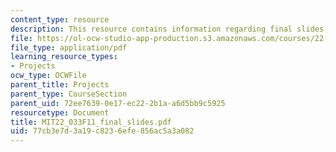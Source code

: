 ```yaml
---
content_type: resource
description: This resource contains information regarding final slides.
file: https://ol-ocw-studio-app-production.s3.amazonaws.com/courses/22-033-nuclear-systems-design-project-fall-2011/77cb3e7d3a19c8236efe856ac5a3a082_MIT22_033F11_final_slides.pdf
file_type: application/pdf
learning_resource_types:
- Projects
ocw_type: OCWFile
parent_title: Projects
parent_type: CourseSection
parent_uid: 72ee7639-0e17-ec22-2b1a-a6d5bb9c5925
resourcetype: Document
title: MIT22_033F11_final_slides.pdf
uid: 77cb3e7d-3a19-c823-6efe-856ac5a3a082
---
```

